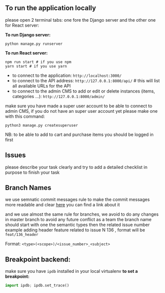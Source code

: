 ## To run the application locally

please open 2 terminal tabs:
one fore the Django server and the other one for React server:

**To run Django server:**

```console
python manage.py runserver
```

**To run React server:**

```console
npm run start # if you use npm
yarn start # if you use yarn
```

- to connect to the application: `http://localhost:3000/`
- to connect to the API address: `http://127.0.0.1:8000/api/` # this will list all available URLs for the API
- to connect to the admin CMS to add or edit or delete instances (items, categories ...): `http://127.0.0.1:8000/admin/`

make sure you have made a super user account to be able to connect to admin CMS,
if you do not have an super user account yet please make one with this command:

```console
python3 manage.py createsuperuser
```

NB: to be able to add to cart and purchase items you should be logged in first

## Issues

please describe your task clearly and try to add a detailed checklist in purpose to finish your task

## Branch Names

we use semnatic commit messages rule to make the commit messages more readable and clear
[here](https://gist.github.com/joshbuchea/6f47e86d2510bce28f8e7f42ae84c716) you can find a link about it

and we use almost the same rule for branches, we avoid to do any changes in master branch to avoid any future conflict as a team
the branch name should start with one the semantic types then the related issue number
example adding header feature related to issue N 136 , format will be `feat/136_header`

Format: `<type>(<scope>)/<issue_number>_<subject>`

## Breakpoint backend:

make sure you have `ipdb` installed in your local virtualenv
**to set a breakpoint:**

```python
import ipdb; ipdb.set_trace()
```
